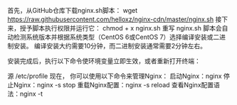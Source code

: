 首先，从GitHub仓库下载nginx.sh脚本：
wget https://raw.githubusercontent.com/helloxz/nginx-cdn/master/nginx.sh 
接下来，授予脚本执行权限并运行它： chmod + x nginx.sh 
重写 nginx.sh 脚本会自动检测系统版本并根据系统类型（CentOS 6或CentOS 7）选择编译安装或二进制安装。
编译安装大约需要10分钟，而二进制安装通常需要2分钟左右。

安装完成后，执行以下命令使环境变量立即生效，或者重新打开终端：

源 /etc/profile 现在，
你可以使用以下命令来管理Nginx：
启动Nginx：nginx 
停止Nginx：nginx -s stop 
重载Nginx配置：nginx -s reload 
查看Nginx配置语法：nginx -t
